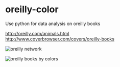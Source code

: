 oreilly-color
=============

Use python for data analysis on oreilly books

http://oreilly.com/animals.html
http://www.coverbrowser.com/covers/oreilly-books


![oreilly network](https://raw.github.com/redswallow/oreilly-color/master/images/network.png "oreilly network")

![oreilly books by colors](https://raw.github.com/redswallow/oreilly-color/master/images/book-by-colors.png "oreilly books by colors")
